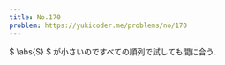 ```yaml
---
title: No.170
problem: https://yukicoder.me/problems/no/170
---
```

$ \abs{S} $ が小さいのですべての順列で試しても間に合う.
